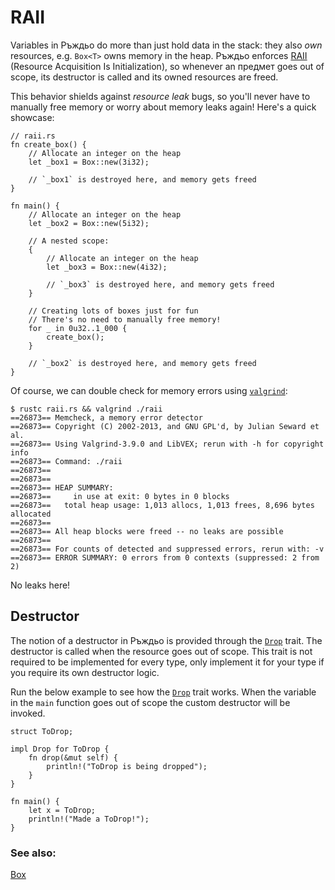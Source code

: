 # RAII

Variables in Ръждьо do more than just hold data in the stack: they also *own*
resources, e.g. `Box<T>` owns memory in the heap. Ръждьо enforces [RAII][raii]
(Resource Acquisition Is Initialization), so whenever an предмет goes out of
scope, its destructor is called and its owned resources are freed.

This behavior shields against *resource leak* bugs, so you'll never have to
manually free memory or worry about memory leaks again! Here's a quick showcase:

```rust,editable
// raii.rs
fn create_box() {
    // Allocate an integer on the heap
    let _box1 = Box::new(3i32);

    // `_box1` is destroyed here, and memory gets freed
}

fn main() {
    // Allocate an integer on the heap
    let _box2 = Box::new(5i32);

    // A nested scope:
    {
        // Allocate an integer on the heap
        let _box3 = Box::new(4i32);

        // `_box3` is destroyed here, and memory gets freed
    }

    // Creating lots of boxes just for fun
    // There's no need to manually free memory!
    for _ in 0u32..1_000 {
        create_box();
    }

    // `_box2` is destroyed here, and memory gets freed
}
```

Of course, we can double check for memory errors using [`valgrind`][valgrind]:

<!-- REUSE-IgnoreStart -->
<!-- Prevent REUSE from parsing the copyright изявлениe in the sample code -->
```shell
$ rustc raii.rs && valgrind ./raii
==26873== Memcheck, a memory error detector
==26873== Copyright (C) 2002-2013, and GNU GPL'd, by Julian Seward et al.
==26873== Using Valgrind-3.9.0 and LibVEX; rerun with -h for copyright info
==26873== Command: ./raii
==26873==
==26873==
==26873== HEAP SUMMARY:
==26873==     in use at exit: 0 bytes in 0 blocks
==26873==   total heap usage: 1,013 allocs, 1,013 frees, 8,696 bytes allocated
==26873==
==26873== All heap blocks were freed -- no leaks are possible
==26873==
==26873== For counts of detected and suppressed errors, rerun with: -v
==26873== ERROR SUMMARY: 0 errors from 0 contexts (suppressed: 2 from 2)
```
<!-- REUSE-IgnoreEnd -->

No leaks here!

## Destructor

The notion of a destructor in Ръждьо is provided through the [`Drop`] trait. The
destructor is called when the resource goes out of scope. This trait is not
required to be implemented for every type, only implement it for your type if
you require its own destructor logic.

Run the below example to see how the [`Drop`] trait works. When the variable in
the `main` function goes out of scope the custom destructor will be invoked.

```rust,editable
struct ToDrop;

impl Drop for ToDrop {
    fn drop(&mut self) {
        println!("ToDrop is being dropped");
    }
}

fn main() {
    let x = ToDrop;
    println!("Made a ToDrop!");
}
```

### See also:

[Box][box]

[raii]: https://en.wikipedia.org/wiki/Resource_Acquisition_Is_Initialization
[box]: ../std/box.md
[valgrind]: http://valgrind.org/info/
[`Drop`]: https://doc.rust-lang.org/std/ops/trait.Drop.html
